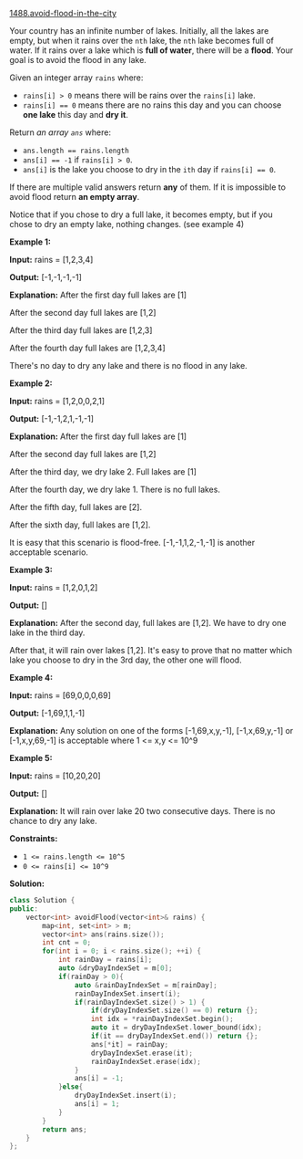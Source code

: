 [1488.avoid-flood-in-the-city](https://leetcode.com/problems/avoid-flood-in-the-city/)  

Your country has an infinite number of lakes. Initially, all the lakes are empty, but when it rains over the `nth` lake, the `nth` lake becomes full of water. If it rains over a lake which is **full of water**, there will be a **flood**. Your goal is to avoid the flood in any lake.

Given an integer array `rains` where:

*   `rains[i] > 0` means there will be rains over the `rains[i]` lake.
*   `rains[i] == 0` means there are no rains this day and you can choose **one lake** this day and **dry it**.

Return _an array `ans`_ where:

*   `ans.length == rains.length`
*   `ans[i] == -1` if `rains[i] > 0`.
*   `ans[i]` is the lake you choose to dry in the `ith` day if `rains[i] == 0`.

If there are multiple valid answers return **any** of them. If it is impossible to avoid flood return **an empty array**.

Notice that if you chose to dry a full lake, it becomes empty, but if you chose to dry an empty lake, nothing changes. (see example 4)

**Example 1:**

  
**Input:** rains = \[1,2,3,4\]
  
**Output:** \[-1,-1,-1,-1\]
  
**Explanation:** After the first day full lakes are \[1\]
  
After the second day full lakes are \[1,2\]
  
After the third day full lakes are \[1,2,3\]
  
After the fourth day full lakes are \[1,2,3,4\]
  
There's no day to dry any lake and there is no flood in any lake.
  

**Example 2:**

  
**Input:** rains = \[1,2,0,0,2,1\]
  
**Output:** \[-1,-1,2,1,-1,-1\]
  
**Explanation:** After the first day full lakes are \[1\]
  
After the second day full lakes are \[1,2\]
  
After the third day, we dry lake 2. Full lakes are \[1\]
  
After the fourth day, we dry lake 1. There is no full lakes.
  
After the fifth day, full lakes are \[2\].
  
After the sixth day, full lakes are \[1,2\].
  
It is easy that this scenario is flood-free. \[-1,-1,1,2,-1,-1\] is another acceptable scenario.
  

**Example 3:**

  
**Input:** rains = \[1,2,0,1,2\]
  
**Output:** \[\]
  
**Explanation:** After the second day, full lakes are  \[1,2\]. We have to dry one lake in the third day.
  
After that, it will rain over lakes \[1,2\]. It's easy to prove that no matter which lake you choose to dry in the 3rd day, the other one will flood.
  

**Example 4:**

  
**Input:** rains = \[69,0,0,0,69\]
  
**Output:** \[-1,69,1,1,-1\]
  
**Explanation:** Any solution on one of the forms \[-1,69,x,y,-1\], \[-1,x,69,y,-1\] or \[-1,x,y,69,-1\] is acceptable where 1 <= x,y <= 10^9
  

**Example 5:**

  
**Input:** rains = \[10,20,20\]
  
**Output:** \[\]
  
**Explanation:** It will rain over lake 20 two consecutive days. There is no chance to dry any lake.
  

**Constraints:**

*   `1 <= rains.length <= 10^5`
*   `0 <= rains[i] <= 10^9`  



**Solution:**  

```cpp
class Solution {
public:
    vector<int> avoidFlood(vector<int>& rains) {
        map<int, set<int> > m;
        vector<int> ans(rains.size());
        int cnt = 0;
        for(int i = 0; i < rains.size(); ++i) {
            int rainDay = rains[i];
            auto &dryDayIndexSet = m[0];
            if(rainDay > 0){
                auto &rainDayIndexSet = m[rainDay];
                rainDayIndexSet.insert(i);
                if(rainDayIndexSet.size() > 1) {
                    if(dryDayIndexSet.size() == 0) return {};
                    int idx = *rainDayIndexSet.begin();
                    auto it = dryDayIndexSet.lower_bound(idx);
                    if(it == dryDayIndexSet.end()) return {};
                    ans[*it] = rainDay;
                    dryDayIndexSet.erase(it);
                    rainDayIndexSet.erase(idx);
                }
                ans[i] = -1;
            }else{
                dryDayIndexSet.insert(i);
                ans[i] = 1;
            }
        }
        return ans;
    }
};
```
      